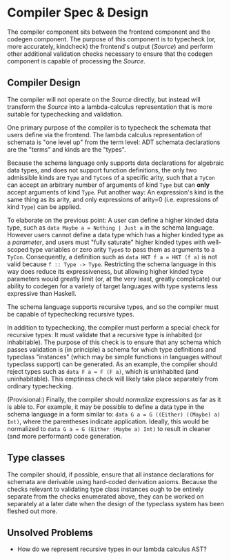 # Compiler Spec & Design

The compiler component sits between the frontend component and the codegen component. The purpose of this component is to typecheck (or, more accurately, kindcheck) the frontend's output (_Source_) and perform other additional validation checks necessary to ensure that the codegen component is capable of processing the _Source_.

## Compiler Design

The compiler will not operate on the _Source_ directly, but instead will transform the _Source_ into a lambda-calculus representation that is more suitable for typechecking and validation.

One primary purpose of the compiler is to typecheck the schemata that users define via the frontend. The lambda calculus representation of schemata is "one level up" from the term level: ADT schemata declarations are the "terms" and kinds are the "types".

Because the schema language only supports data declarations for algebraic data types, and does not support function definitions, the only two admissible kinds are `Type` and `TyCon`s of a specific arity, such that a `TyCon` can accept an arbitrary number of arguments of kind `Type` but can **only** accept arguments of kind `Type`. Put another way: An expression's kind is the same thing as its arity, and only expressions of arity=0 (i.e. expressions of kind `Type`) can be applied.

To elaborate on the previous point: A user can define a higher kinded data type, such as `data Maybe a = Nothing | Just a` in the schema language. However users cannot define a data type which has a higher kinded type as a _parameter_, and users must "fully saturate" higher kinded types with well-scoped type variables or zero arity `Type`s to pass them as arguments to a `TyCon`. Consequently, a definition such as `data HKT f a = HKT (f a)` is not valid because `f :: Type -> Type`. Restricting the schema language in this way does reduce its expressiveness, but allowing higher kinded type parameters would greatly limit (or, at the very least, greatly complicate) our ability to codegen for a variety of target languages with type systems less expressive than Haskell.

The schema language supports recursive types, and so the compiler must be capable of typechecking recursive types.

In addition to typechecking, the compiler must perform a special check for recursive types: It must validate that a recursive type is inhabited (or inhabitable). The purpose of this check is to ensure that any schema which passes validation is (in principle) a schema for which type definitions and typeclass "instances" (which may be simple functions in languages without typeclass support) can be generated. As an example, the compiler should reject types such as `data F a = F (F a)`, which is uninhabited (and uninhabitable). This emptiness check will likely take place separately from ordinary typechecking.

(Provisional:) Finally, the compiler should _normalize_ expressions as far as it is able to. For example, it may be possible to define a data type in the schema language in a form similar to: `data G a = G ((Either) ((Maybe) a) Int)`, where the parentheses indicate application. Ideally, this would be normalized to `data G a = G (Either (Maybe a) Int)` to result in cleaner (and more performant) code generation.

## Type classes

The compiler should, if possible, ensure that all instance declarations for schemata are derivable using hard-coded derivation axioms. Because the checks relevant to validating type class instances ough to be entirely separate from the checks enumerated above, they can be worked on separately at a later date when the design of the typeclass system has been fleshed out more.

## Unsolved Problems

- How do we represent recursive types in our lambda calculus AST?
